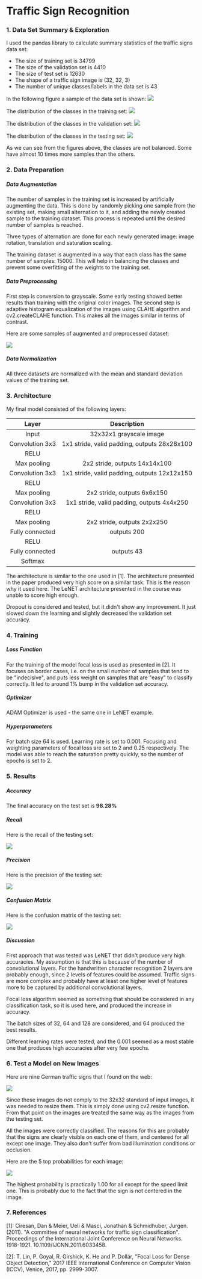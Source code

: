 # **Traffic Sign Recognition** 


### 1. Data Set Summary & Exploration

I used the pandas library to calculate summary statistics of the traffic
signs data set:

* The size of training set is 34799
* The size of the validation set is 4410
* The size of test set is 12630
* The shape of a traffic sign image is (32, 32, 3)
* The number of unique classes/labels in the data set is 43

In the following figure a sample of the data set is shown:
![](./report_images/input_images.png)

The distribution of the classes in the training set:
![](./report_images/train_distribution.png)

The distribution of the classes in the validation set:
![](./report_images/valid_distribution.png)

The distribution of the classes in the testing set:
![](./report_images/test_distribution.png)

As we can see from the figures above, the classes are not balanced. Some have almost 10 times more samples than the others.

### 2. Data Preparation

##### Data Augmentation

The number of samples in the training set is increased by artificially augmenting the data. This is done by randomly picking one sample from the existing set, making small alternation to it, and adding the newly created sample to the training dataset. This process is repeated until the desired number of samples is reached.

Three types of alternation are done for each newly generated image: image rotation, translation and saturation scaling.

The training dataset is augmented in a way that each class has the same number of samples: 15000. This will help in balancing the classes and prevent some overfitting of the weights to the training set.

##### Data Preprocessing

First step is conversion to grayscale. Some early testing showed better results than training with the original color images. The second step is adaptive histogram equalization of the images using CLAHE algorithm and cv2.createCLAHE function. This makes all the images similar in terms of contrast.

Here are some samples of augmented and preprocessed dataset:

![](./report_images/processed_images.png)

##### Data Normalization

All three datasets are normalized with the mean and standard deviation values of the training set. 

### 3. Architecture

My final model consisted of the following layers:

| Layer         		|     Description	        					| 
|:---------------------:|:---------------------------------------------:| 
| Input         		| 32x32x1 grayscale image   					| 
| Convolution 3x3     	| 1x1 stride, valid padding, outputs 28x28x100 	|
| RELU					|												|
| Max pooling	      	| 2x2 stride,  outputs 14x14x100 				|
| Convolution 3x3     	| 1x1 stride, valid padding, outputs 12x12x150 	|
| RELU					|												|
| Max pooling	      	| 2x2 stride,  outputs 6x6x150 					|
| Convolution 3x3     	| 1x1 stride, valid padding, outputs 4x4x250 	|
| RELU					|												|
| Max pooling	      	| 2x2 stride,  outputs 2x2x250 					|
| Fully connected		| outputs 200        							|
| RELU					|												|
| Fully connected		| outputs 43        							|
| Softmax				|												|

The architecture is similar to the one used in \[1\]. The architecture presented in the paper produced very high score on a similar task. This is the reason why it used here. The LeNET architecture presented in the course was unable to score high enough.

Dropout is considered and tested, but it didn't show any improvement. It just slowed down the learning and slightly decreased the validation set accuracy.


### 4. Training

##### Loss Function

For the training of the model focal loss is used as presented in \[2\]. It focuses on border cases, i.e. on the small number of samples that tend to be "indecisive", and puts less weight on samples that are "easy" to classify correctly. It led to around 1% bump in the validation set accuracy.

##### Optimizer

ADAM Optimizer is used - the same one in LeNET example.

##### Hyperparameters

For batch size 64 is used. Learning rate is set to 0.001. Focusing and weighting parameters of focal loss are set to 2 and 0.25 respectively. The model was able to reach the saturation pretty quickly, so the number of epochs is set to 2.

### 5. Results

##### Accuracy

The final accuracy on the test set is **98.28%**

##### Recall

Here is the recall of the testing set:

![](./report_images/recall.png)

##### Precision

Here is the precision of the testing set:

![](./report_images/precision.png)

##### Confusion Matrix

Here is the confusion matrix of the testing set:

![](./report_images/confusion_matrix.png)

##### Discussion

First approach that was tested was LeNET that didn't produce very high accuracies. My assumption is that this is because of the number of convolutional layers. For the handwritten character recognition 2 layers are probably enough, since 2 levels of features could be assumed. Traffic signs are more complex and probably have at least one higher level of features more to be captured by additional convolutional layers.

Focal loss algorithm seemed as something that should be considered in any classification task, so it is used here, and produced the increase in accuracy.

The batch sizes of 32, 64 and 128 are considered, and 64 produced the best results.

Different learning rates were tested, and the 0.001 seemed as a most stable one that produces high accuracies after very few epochs.
 

### 6. Test a Model on New Images

Here are nine German traffic signs that I found on the web:

![](./report_images/new_images.png)

Since these images do not comply to the 32x32 standard of input images, it was needed to resize them. This is simply done using cv2.resize function. From that point on the images are treated the same way as the images from the testing set.

All the images were correctly classified. The reasons for this are probably that the signs are clearly visible on each one of them, and centered for all except one image. They also don't suffer from bad illumination conditions or occlusion.

Here are the 5 top probabilities for each image:

![](./report_images/top5.png)

The highest probability is practically 1.00 for all except for the speed limit one. This is probably due to the fact that the sign is not centered in the image.

### 7. References

\[1\]: Ciresan, Dan & Meier, Ueli & Masci, Jonathan & Schmidhuber, Jurgen. (2011). "A committee of neural networks for traffic sign classification". Proceedings of the International Joint Conference on Neural Networks. 1918-1921. 10.1109/IJCNN.2011.6033458.

\[2\]: T. Lin, P. Goyal, R. Girshick, K. He and P. Dollár, "Focal Loss for Dense Object Detection," 2017 IEEE International Conference on Computer Vision (ICCV), Venice, 2017, pp. 2999-3007.

